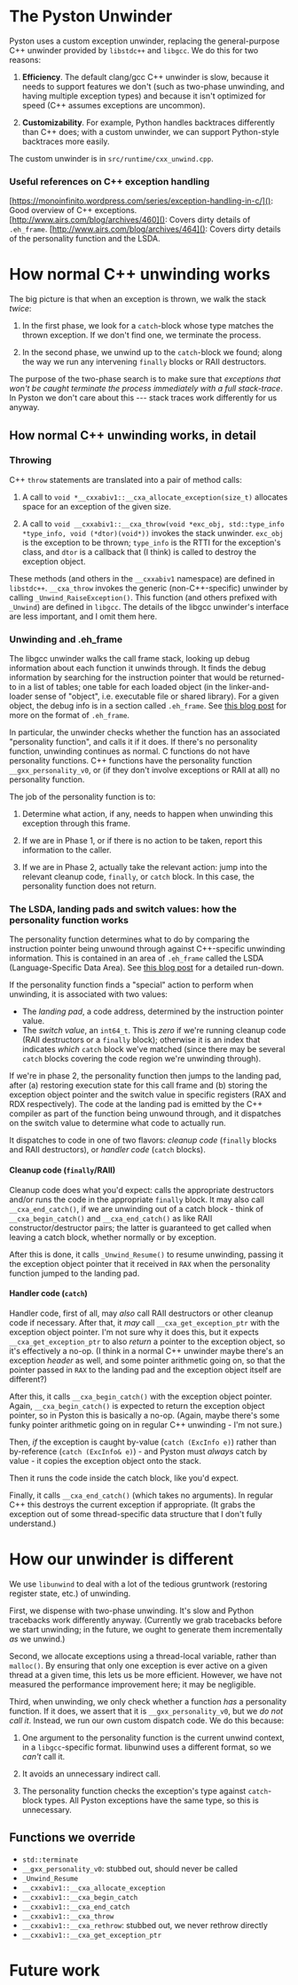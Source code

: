 # The Pyston Unwinder

Pyston uses a custom exception unwinder, replacing the general-purpose C++ unwinder provided by `libstdc++` and `libgcc`. We do this for two reasons:

1. **Efficiency**. The default clang/gcc C++ unwinder is slow, because it needs to support features we don't (such as two-phase unwinding, and having multiple exception types) and because it isn't optimized for speed (C++ assumes exceptions are uncommon).

2. **Customizability**. For example, Python handles backtraces differently than C++ does; with a custom unwinder, we can support Python-style backtraces more easily.

The custom unwinder is in `src/runtime/cxx_unwind.cpp`.

### Useful references on C++ exception handling

[https://monoinfinito.wordpress.com/series/exception-handling-in-c/](): Good overview of C++ exceptions.
[http://www.airs.com/blog/archives/460](): Covers dirty details of `.eh_frame`.
[http://www.airs.com/blog/archives/464](): Covers dirty details of the personality function and the LSDA.

# How normal C++ unwinding works

The big picture is that when an exception is thrown, we walk the stack *twice*:

1. In the first phase, we look for a `catch`-block whose type matches the thrown exception. If we don't find one, we terminate the process.

2. In the second phase, we unwind up to the `catch`-block we found; along the way we run any intervening `finally` blocks or RAII destructors.

The purpose of the two-phase search is to make sure that *exceptions that won't be caught terminate the process immediately with a full stack-trace*. In Pyston we don't care about this --- stack traces work differently for us anyway.

## How normal C++ unwinding works, in detail

### Throwing

C++ `throw` statements are translated into a pair of method calls:

1. A call to `void *__cxxabiv1::__cxa_allocate_exception(size_t)` allocates space for an exception of the given size.

2. A call to `void __cxxabiv1::__cxa_throw(void *exc_obj, std::type_info *type_info, void (*dtor)(void*))` invokes the stack unwinder. `exc_obj` is the exception to be thrown; `type_info` is the RTTI for the exception's class, and `dtor` is a callback that (I think) is called to destroy the exception object.

These methods (and others in the `__cxxabiv1` namespace) are defined in `libstdc++`. `__cxa_throw` invokes the generic (non-C++-specific) unwinder by calling `_Unwind_RaiseException()`. This function (and others prefixed with `_Unwind`) are defined in `libgcc`. The details of the libgcc unwinder's interface are less important, and I omit them here.

### Unwinding and .eh_frame

The libgcc unwinder walks the call frame stack, looking up debug information about each function it unwinds through. It finds the debug information by searching for the instruction pointer that would be returned-to in a list of tables; one table for each loaded object (in the linker-and-loader sense of "object", i.e. executable file or shared library). For a given object, the debug info is in a section called `.eh_frame`. See [this blog post](http://www.airs.com/blog/archives/460) for more on the format of `.eh_frame`.

In particular, the unwinder checks whether the function has an associated "personality function", and calls it if it does. If there's no personality function, unwinding continues as normal. C functions do not have personality functions. C++ functions have the personality function `__gxx_personality_v0`, or (if they don't involve exceptions or RAII at all) no personality function.

The job of the personality function is to:

1. Determine what action, if any, needs to happen when unwinding this exception through this frame.

2. If we are in Phase 1, or if there is no action to be taken, report this information to the caller.

3. If we are in Phase 2, actually take the relevant action: jump into the relevant cleanup code, `finally`, or `catch` block. In this case, the personality function does not return.

### The LSDA, landing pads and switch values: how the personality function works

The personality function determines what to do by comparing the instruction pointer being unwound through against C++-specific unwinding information. This is contained in an area of `.eh_frame` called the LSDA (Language-Specific Data Area). See [this blog post](http://www.airs.com/blog/archives/464) for a detailed run-down.

If the personality function finds a "special" action to perform when unwinding, it is associated with two values:

- The *landing pad*, a code address, determined by the instruction pointer value.
- The *switch value*, an `int64_t`. This is *zero* if we're running cleanup code (RAII destructors or a `finally` block); otherwise it is an index that indicates *which* `catch` block we've matched (since there may be several `catch` blocks covering the code region we're unwinding through).

If we're in phase 2, the personality function then jumps to the landing pad, after (a) restoring execution state for this call frame and (b) storing the exception object pointer and the switch value in specific registers (RAX and RDX respectively). The code at the landing pad is emitted by the C++ compiler as part of the function being unwound through, and it dispatches on the switch value to determine what code to actually run.

It dispatches to code in one of two flavors: *cleanup code* (`finally` blocks and RAII destructors), or *handler code* (`catch` blocks).

#### Cleanup code (`finally`/RAII)

Cleanup code does what you'd expect: calls the appropriate destructors and/or runs the code in the appropriate `finally` block. It may also call `__cxa_end_catch()`, if we are unwinding out of a catch block - think of `__cxa_begin_catch()` and `__cxa_end_catch()` as like RAII constructor/destructor pairs; the latter is guaranteed to get called when leaving a catch block, whether normally or by exception.

After this is done, it calls `_Unwind_Resume()` to resume unwinding, passing it the exception object pointer that it received in `RAX` when the personality function jumped to the landing pad.

#### Handler code (`catch`)

Handler code, first of all, may *also* call RAII destructors or other cleanup code if necessary. After that, it *may* call `__cxa_get_exception_ptr` with the exception object pointer. I'm not sure why it does this, but it expects `__cxa_get_exception_ptr` to also *return* a pointer to the exception object, so it's effectively a no-op. (I think in a normal C++ unwinder maybe there's an exception *header* as well, and some pointer arithmetic going on, so that the pointer passed in `RAX` to the landing pad and the exception object itself are different?)

After this, it calls `__cxa_begin_catch()` with the exception object pointer. Again, `__cxa_begin_catch()` is expected to return the exception object pointer, so in Pyston this is basically a no-op. (Again, maybe there's some funky pointer arithmetic going on in regular C++ unwinding - I'm not sure.)

Then, *if* the exception is caught by-value (`catch (ExcInfo e)`) rather than by-reference (`catch (ExcInfo& e)`) - and Pyston must *always* catch by value - it copies the exception object onto the stack.

Then it runs the code inside the catch block, like you'd expect.

Finally, it calls `__cxa_end_catch()` (which takes no arguments). In regular C++ this destroys the current exception if appropriate. (It grabs the exception out of some thread-specific data structure that I don't fully understand.)

# How our unwinder is different

We use `libunwind` to deal with a lot of the tedious gruntwork (restoring register state, etc.) of unwinding.

First, we dispense with two-phase unwinding. It's slow and Python tracebacks work differently anyway. (Currently we grab tracebacks before we start unwinding; in the future, we ought to generate them incrementally *as* we unwind.)

Second, we allocate exceptions using a thread-local variable, rather than `malloc()`. By ensuring that only one exception is ever active on a given thread at a given time, this lets us be more efficient. However, we have not measured the performance improvement here; it may be negligible.

Third, when unwinding, we only check whether a function *has* a personality function. If it does, we assert that it is `__gxx_personality_v0`, but we *do not call it*. Instead, we run our own custom dispatch code. We do this because:

1. One argument to the personality function is the current unwind context, in a `libgcc`-specific format. libunwind uses a different format, so we *can't* call it.

2. It avoids an unnecessary indirect call.

3. The personality function checks the exception's type against `catch`-block types. All Pyston exceptions have the same type, so this is unnecessary.

## Functions we override
- `std::terminate`
- `__gxx_personality_v0`: stubbed out, should never be called
- `_Unwind_Resume`
- `__cxxabiv1::__cxa_allocate_exception`
- `__cxxabiv1::__cxa_begin_catch`
- `__cxxabiv1::__cxa_end_catch`
- `__cxxabiv1::__cxa_throw`
- `__cxxabiv1::__cxa_rethrow`: stubbed out, we never rethrow directly
- `__cxxabiv1::__cxa_get_exception_ptr`

# Future work
